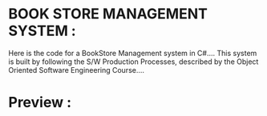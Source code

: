 # BOOK STORE MANAGEMENT SYSTEM : 

Here is the code for a BookStore Management system in C#....
This system is built by following the S/W Production Processes, described by the Object Oriented Software Engineering Course....

# Preview : 

